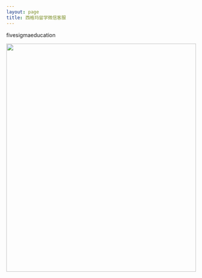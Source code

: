 ```yaml
---
layout: page
title: 西格玛留学微信客服
---
```


fivesigmaeducation

<img src="../assets/img/qr.jpg" width="500" height="600"> 

